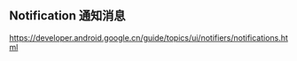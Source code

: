 ## Notification 通知消息
https://developer.android.google.cn/guide/topics/ui/notifiers/notifications.html